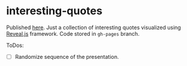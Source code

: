 # interesting-quotes

Published [here](https://aroraakshit.github.io/interesting-quotes). Just a collection of interesting quotes visualized using [Reveal.js](https://revealjs.com/) framework. Code stored in `gh-pages` branch.

ToDos:
- [ ] Randomize sequence of the presentation.